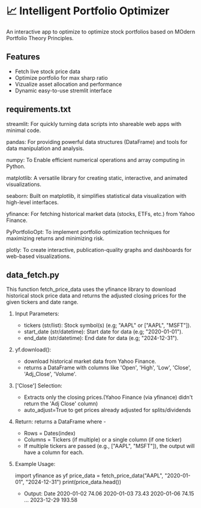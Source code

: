 # 📈 Intelligent Portfolio Optimizer
An interactive app to optimize to optimize stock portfolios based on MOdern Portfolio Theory Principles. 

## Features
- Fetch live stock price data
- Optimize portfolio for max sharp ratio
- Vizualize asset allocation and performance
- Dynamic easy-to-use stremlit interface

## requirements.txt
streamlit: For quickly turning data scripts into shareable web apps with minimal code.

pandas: For providing powerful data structures (DataFrame) and tools for data manipulation and analysis.

numpy: To Enable efficient numerical operations and array computing in Python.

matplotlib: A versatile library for creating static, interactive, and animated visualizations.

seaborn: Built on matplotlib, it simplifies statistical data visualization with high-level interfaces.

yfinance: For fetching historical market data (stocks, ETFs, etc.) from Yahoo Finance.

PyPortfolioOpt: To implement portfolio optimization techniques for maximizing returns and minimizing risk.

plotly: To create interactive, publication-quality graphs and dashboards for web-based visualizations.

## data_fetch.py
This function fetch_price_data uses the yfinance library to download historical stock price data and returns the adjusted closing prices for the given tickers and date range.

1. Input Parameters:
   - tickers (str/list): Stock symbol(s) (e.g; "AAPL" or ["AAPL", "MSFT"]).
   - start_date (str/datetime): Start date for data (e.g; "2020-01-01").
   - end_date (str/datetime): End date for data (e.g; "2024-12-31").  

2. yf.download():
   - download historical market data from Yahoo Finance.
   - returns a DataFrame with columns like 'Open', 'High', 'Low', 'Close', 'Adj_Close', 'Volume'.

3. ['Close'] Selection:
   - Extracts only the closing prices.(Yahoo Finance (via yfinance) didn't return the 'Adj Close' column)
   - auto_adjust=True to get prices already adjusted for splits/dividends

4. Return: returns a DataFrame where -
   - Rows = Dates(index)
   - Columns = Tickers (if multiple) or a single column (if one ticker)
   - If multiple tickers are passed (e.g., ["AAPL", "MSFT"]), the output will have a column for each.

5. Example Usage:

   import yfinance as yf
   price_data = fetch_price_data("AAPL", "2020-01-01", "2024-12-31")
   print(price_data.head())
   - Output:
       Date
    2020-01-02    74.06
    2020-01-03    73.43
    2020-01-06    74.15
    ...
    2023-12-29    193.58


